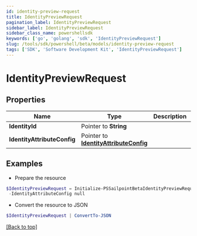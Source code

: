 ```yaml
---
id: identity-preview-request
title: IdentityPreviewRequest
pagination_label: IdentityPreviewRequest
sidebar_label: IdentityPreviewRequest
sidebar_class_name: powershellsdk
keywords: ['go', 'golang', 'sdk', 'IdentityPreviewRequest'] 
slug: /tools/sdk/powershell/beta/models/identity-preview-request
tags: ['SDK', 'Software Development Kit', 'IdentityPreviewRequest']
---
```



# IdentityPreviewRequest

## Properties

Name | Type | Description | Notes
------------ | ------------- | ------------- | -------------
**IdentityId** |  Pointer to **String** |  | [optional] 
**IdentityAttributeConfig** |  Pointer to [**IdentityAttributeConfig**](identity-attribute-config) |  | [optional] 

## Examples

- Prepare the resource
```powershell
$IdentityPreviewRequest = Initialize-PSSailpointBetaIdentityPreviewRequest  -IdentityId null `
 -IdentityAttributeConfig null
```

- Convert the resource to JSON
```powershell
$IdentityPreviewRequest | ConvertTo-JSON
```


[[Back to top]](#) 


